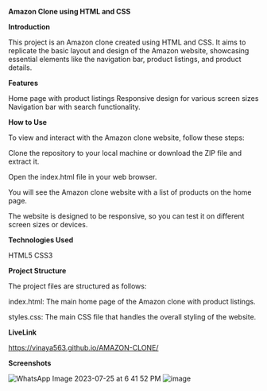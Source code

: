 **Amazon Clone using HTML and CSS**


**Introduction**

This project is an Amazon clone created using HTML and CSS. It aims to replicate the basic layout and design of the Amazon website, showcasing essential elements like the navigation bar, product listings, and product details.

**Features**

Home page with product listings
Responsive design for various screen sizes
Navigation bar with search functionality.

**How to Use**

To view and interact with the Amazon clone website, follow these steps:

Clone the repository to your local machine or download the ZIP file and extract it.

Open the index.html file in your web browser.

You will see the Amazon clone website with a list of products on the home page.


The website is designed to be responsive, so you can test it on different screen sizes or devices.

**Technologies Used**

HTML5
CSS3

**Project Structure**

The project files are structured as follows:

index.html: The main home page of the Amazon clone with product listings.


styles.css: The main CSS file that handles the overall styling of the website.

**LiveLink**

https://vinaya563.github.io/AMAZON-CLONE/


**Screenshots**


![WhatsApp Image 2023-07-25 at 6 41 52 PM](https://github.com/vinaya563/AMAZON-CLONE/assets/91210199/a8f787a9-cc1c-43c7-83e2-e27263f32266)
![image](https://github.com/vinaya563/AMAZON-CLONE/assets/91210199/e1dcab6f-65b7-4807-a596-199f59805832)

